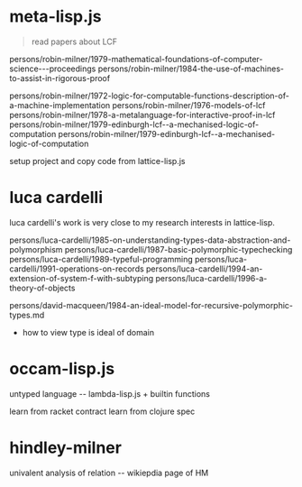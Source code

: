 # meta-lisp.js

> read papers about LCF

persons/robin-milner/1979-mathematical-foundations-of-computer-science---proceedings
persons/robin-milner/1984-the-use-of-machines-to-assist-in-rigorous-proof

persons/robin-milner/1972-logic-for-computable-functions-description-of-a-machine-implementation
persons/robin-milner/1976-models-of-lcf
persons/robin-milner/1978-a-metalanguage-for-interactive-proof-in-lcf
persons/robin-milner/1979-edinburgh-lcf--a-mechanised-logic-of-computation
persons/robin-milner/1979-edinburgh-lcf--a-mechanised-logic-of-computation

setup project and copy code from lattice-lisp.js

# luca cardelli

luca cardelli's work is very close to my research interests in lattice-lisp.

persons/luca-cardelli/1985-on-understanding-types-data-abstraction-and-polymorphism
persons/luca-cardelli/1987-basic-polymorphic-typechecking
persons/luca-cardelli/1989-typeful-programming
persons/luca-cardelli/1991-operations-on-records
persons/luca-cardelli/1994-an-extension-of-system-f-with-subtyping
persons/luca-cardelli/1996-a-theory-of-objects

persons/david-macqueen/1984-an-ideal-model-for-recursive-polymorphic-types.md

- how to view type is ideal of domain

# occam-lisp.js

untyped language -- lambda-lisp.js + builtin functions

learn from racket contract
learn from clojure spec

# hindley-milner

univalent analysis of relation -- wikiepdia page of HM
